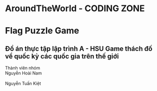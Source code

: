 # AroundTheWorld - CODING ZONE

<h1>
Flag Puzzle Game
</h1>
<h2>
Đồ án thực tập lập trình A - HSU
Game thách đố về quốc kỳ các quốc gia trên thế giới
</h2>
<p>
Thành viên nhóm
<br>Nguyễn Hoài Nam</br>
<br>Nguyễn Tuấn Kiệt</br>
</p>
